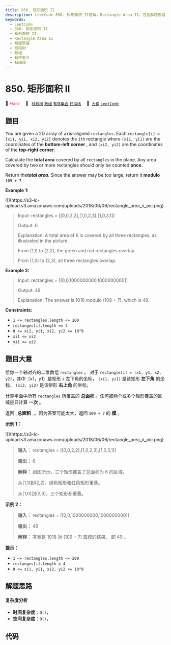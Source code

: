 ```yaml
---
title: 850. 矩形面积 II
description: LeetCode 850. 矩形面积 II题解，Rectangle Area II，包含解题思路、复杂度分析以及完整的 JavaScript 代码实现。
keywords:
  - LeetCode
  - 850. 矩形面积 II
  - 矩形面积 II
  - Rectangle Area II
  - 解题思路
  - 线段树
  - 数组
  - 有序集合
  - 扫描线
---
```


# 850. 矩形面积 II

🔴 <font color=#ff334b>Hard</font>&emsp; 🔖&ensp; [`线段树`](/tag/segment-tree.md) [`数组`](/tag/array.md) [`有序集合`](/tag/ordered-set.md) [`扫描线`](/tag/line-sweep.md)&emsp; 🔗&ensp;[`力扣`](https://leetcode.cn/problems/rectangle-area-ii) [`LeetCode`](https://leetcode.com/problems/rectangle-area-ii)

## 题目

You are given a 2D array of axis-aligned `rectangles`. Each `rectangle[i] =
[xi1, yi1, xi2, yi2]` denotes the `ith` rectangle where `(xi1, yi1)` are the
coordinates of the **bottom-left corner** , and `(xi2, yi2)` are the
coordinates of the **top-right corner**.

Calculate the **total area** covered by all `rectangles` in the plane. Any
area covered by two or more rectangles should only be counted **once**.

Return _the**total area**_. Since the answer may be too large, return it
**modulo** `109 + 7`.



**Example 1:**

![](https://s3-lc-
upload.s3.amazonaws.com/uploads/2018/06/06/rectangle_area_ii_pic.png)

> Input: rectangles = [[0,0,2,2],[1,0,2,3],[1,0,3,1]]
> 
> Output: 6
> 
> Explanation: A total area of 6 is covered by all three rectangles, as illustrated in the picture.
> 
> From (1,1) to (2,2), the green and red rectangles overlap.
> 
> From (1,0) to (2,3), all three rectangles overlap.

**Example 2:**

> Input: rectangles = [[0,0,1000000000,1000000000]]
> 
> Output: 49
> 
> Explanation: The answer is 1018 modulo (109 + 7), which is 49.

**Constraints:**

  * `1 <= rectangles.length <= 200`
  * `rectanges[i].length == 4`
  * `0 <= xi1, yi1, xi2, yi2 <= 10^9`
  * `xi1 <= xi2`
  * `yi1 <= yi2`


## 题目大意

给你一个轴对齐的二维数组 `rectangles` 。 对于 `rectangle[i] = [x1, y1, x2, y2]`，其中（x1，y1）是矩形
`i` 左下角的坐标， `(xi1, yi1)` 是该矩形 **左下角** 的坐标， `(xi2, yi2)` 是该矩形 **右上角** 的坐标。

计算平面中所有 `rectangles` 所覆盖的 **总面积** 。任何被两个或多个矩形覆盖的区域应只计算 **一次** 。

返回 _**总面积** _。因为答案可能太大，返回 `109 + 7` 的 **模**  。



**示例 1：**

![](https://s3-lc-
upload.s3.amazonaws.com/uploads/2018/06/06/rectangle_area_ii_pic.png)

> 
> 
> 
> 
> 
> **输入：** rectangles = [[0,0,2,2],[1,0,2,3],[1,0,3,1]]
> 
> **输出：** 6
> 
> **解释：** 如图所示，三个矩形覆盖了总面积为 6 的区域。
> 
> 从(1,1)到(2,2)，绿色矩形和红色矩形重叠。
> 
> 从(1,0)到(2,3)，三个矩形都重叠。
> 
> 

**示例 2：**

> 
> 
> 
> 
> 
> **输入：** rectangles = [[0,0,1000000000,1000000000]]
> 
> **输出：** 49
> 
> **解释：** 答案是 1018 对 (109 + 7) 取模的结果， 即 49 。
> 
> 



**提示：**

  * `1 <= rectangles.length <= 200`
  * `rectanges[i].length = 4`
  * `0 <= xi1, yi1, xi2, yi2 <= 10^9`


## 解题思路

#### 复杂度分析

- **时间复杂度**：`O()`，
- **空间复杂度**：`O()`，

## 代码

```javascript

```